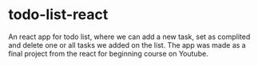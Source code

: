 # todo-list-react
An react app for todo list, where we can add a new task, set as complited and delete one or all tasks we added on the list. The app was made as a final project from the react for beginning course on Youtube.
